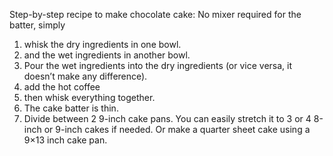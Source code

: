 Step-by-step recipe to make chocolate cake:
 No mixer required for the batter, simply
 1) whisk the dry ingredients in one bowl.
 2) and the wet ingredients in another bowl.
 3) Pour the wet ingredients into the dry ingredients (or vice versa, it doesn’t make any difference).
 4) add the hot coffee
 5) then whisk everything together.
 6) The cake batter is thin.
 7) Divide between 2 9-inch cake pans. You can easily stretch it to 3 or 4 8-inch or 9-inch cakes if needed. Or make a quarter sheet cake using a 9×13 inch cake pan. 
